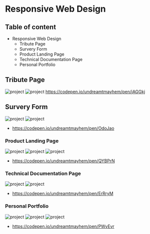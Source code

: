 # Responsive Web Design

## Table of content
- Responsive Web Design
    - Tribute Page
    - Survery Form
    - Product Landing Page
    - Technical Documentation Page
    - Personal Portfolio
## Tribute Page

![project](https://res.cloudinary.com/dpj88/image/upload/v1591612960/fcc/responsive/tributepage_cfeojq.png)
![project](https://res.cloudinary.com/dpj88/image/upload/v1591613258/fcc/responsive/tributepage1_f4i9y5.png)
https://codepen.io/undreamtmayhem/pen/jAGGkj



## Survery Form

![project](https://res.cloudinary.com/dpj88/image/upload/v1591612952/fcc/responsive/surveryform_zaxhl9.png)
![project](https://res.cloudinary.com/dpj88/image/upload/v1591612951/fcc/responsive/surveryform-mobile_nhsdiq.png)

- https://codepen.io/undreamtmayhem/pen/OdoJao


### Product Landing Page
![project](https://res.cloudinary.com/dpj88/image/upload/v1591612951/fcc/responsive/productlandingpage_iboz6i.png)
![project](https://res.cloudinary.com/dpj88/image/upload/v1591612951/fcc/responsive/productlandingpage1_ea6xqe.png)
![project](https://res.cloudinary.com/dpj88/image/upload/v1591612950/fcc/responsive/productlandingpagemobile_em1ccv.png)
- https://codepen.io/undreamtmayhem/pen/QYBPrN


### Technical Documentation Page
![project](https://res.cloudinary.com/dpj88/image/upload/v1591612951/fcc/responsive/techincaldocument_hpi24d.png)
![project](https://res.cloudinary.com/dpj88/image/upload/v1591612951/fcc/responsive/techincaldocumentmobile_wwkdsm.png)

- https://codepen.io/undreamtmayhem/pen/ErRryM

### Personal Portfolio
![project](https://res.cloudinary.com/dpj88/image/upload/v1591612950/fcc/responsive/portfolio_egecka.png)
![project](https://res.cloudinary.com/dpj88/image/upload/v1591612949/fcc/responsive/portfolio1_ghcyke.png)
![project](https://res.cloudinary.com/dpj88/image/upload/v1591612950/fcc/responsive/portfolio-mobile_phsf1m.png)

- https://codepen.io/undreamtmayhem/pen/PWvEvr